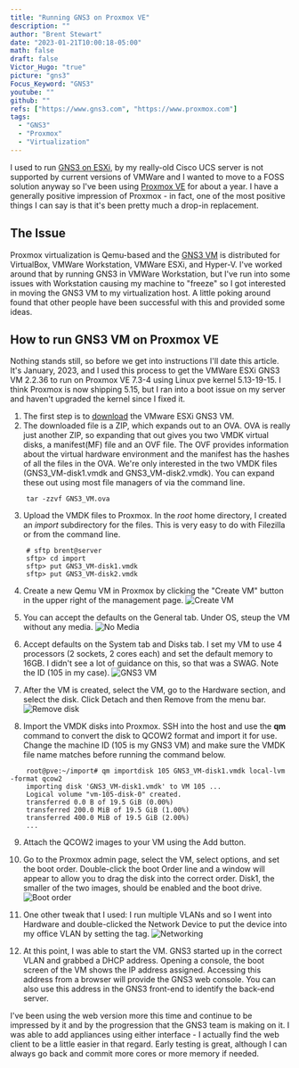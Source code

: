 ```yaml
---
title: "Running GNS3 on Proxmox VE"
description: ""
author: "Brent Stewart"
date: "2023-01-21T10:00:18-05:00"
math: false
draft: false
Victor_Hugo: "true"
picture: "gns3"
Focus_Keyword: "GNS3"
youtube: ""
github: ""
refs: ["https://www.gns3.com", "https://www.proxmox.com"]
tags:
  - "GNS3"
  - "Proxmox"
  - "Virtualization"
---
```

I used to run [GNS3 on ESXi](/posts/210421_gns3_attached_to_esxi/), by my really-old Cisco UCS server is not supported by current versions of VMWare and I wanted to move to a FOSS solution anyway so I've been using [Proxmox VE](/posts/220219_proxmox/) for about a year.  I have a generally positive impression of Proxmox - in fact, one of the most positive things I can say is that it's been pretty much a drop-in replacement.

## The Issue
Proxmox virtualization is Qemu-based and the [GNS3 VM](https://gns3.com/software/download-vm) is distributed for VirtualBox, VMWare Workstation, VMWare ESXi, and Hyper-V.  I've worked around that by running GNS3 in VMWare Workstation, but I've run into some issues with Workstation causing my machine to "freeze" so I got interested in moving the GNS3 VM to my virtualization host.  A little poking around found that other people have been successful with this and provided some ideas.

## How to run GNS3 VM on Proxmox VE

Nothing stands still, so before we get into instructions I'll date this article.  It's January, 2023, and I used this process to get the VMWare ESXi GNS3 VM 2.2.36 to run on Proxmox VE 7.3-4 using Linux pve kernel 5.13-19-15.  I think Proxmox is now shipping 5.15, but I ran into a boot issue on my server and haven't upgraded the kernel since I fixed it.

1. The first step is to [download](https://gns3.com/software/download-vm) the VMware ESXi GNS3 VM.
2. The downloaded file is a ZIP, which expands out to an OVA.  OVA is really just another ZIP, so expanding that out gives you two VMDK virtual disks, a manifest(MF) file and an OVF file.  The OVF provides information about the virtual hardware environment and the manifest has the hashes of all the files in the OVA.  We're only interested in the two VMDK files (GNS3_VM-disk1.vmdk and GNS3_VM-disk2.vmdk).  You can expand these out using most file managers of via the command line.
```
    tar -zzvf GNS3_VM.ova
```
3. Upload the VMDK files to Proxmox.  In the _root_ home directory, I created an _import_ subdirectory for the files.  This is very easy to do with Filezilla or from the command line.
```
    # sftp brent@server
    sftp> cd import
    sftp> put GNS3_VM-disk1.vmdk
    sftp> put GNS3_VM-disk2.vmdk
```

4. Create a new Qemu VM in Proxmox by clicking the "Create VM" button in the upper right of the management page. ![Create VM](/230121-createvm.png)

5. You can accept the defaults on the General tab.  Under OS, steup the VM without any media. 
 ![No Media](/230121-PVEnomedia.png#center)

6. Accept defaults on the System tab and Disks tab.  I set my VM to use 4 processors (2 sockets, 2 cores each) and set the default memory to 16GB.  I didn't see a lot of guidance on this, so that was a SWAG.  Note the ID (105 in my case).
![GNS3 VM](/230121-GNS3VM.png#center)

7. After the VM is created, select the VM, go to the Hardware section, and select the disk.  Click Detach and then Remove from the menu bar.
![Remove disk](/230121-PVErmove.png#center)

8. Import the VMDK disks into Proxmox.  SSH into the host and use the __qm__ command to convert the disk to QCOW2 format and import it for use.  Change the machine ID (105 is my GNS3 VM) and make sure the VMDK file name matches before running the command below.
```
    root@pve:~/import# qm importdisk 105 GNS3_VM-disk1.vmdk local-lvm -format qcow2
    importing disk 'GNS3_VM-disk1.vmdk' to VM 105 ...
    Logical volume "vm-105-disk-0" created.
    transferred 0.0 B of 19.5 GiB (0.00%)
    transferred 200.0 MiB of 19.5 GiB (1.00%)
    transferred 400.0 MiB of 19.5 GiB (2.00%)
    ...
```

9. Attach the QCOW2 images to your VM using the Add button.
10.  Go to the Proxmox admin page, select the VM, select options, and set the boot order.  Double-click the boot Order line and a window will appear to allow you to drag the disk into the correct order.  Disk1, the smaller of the two images, should be enabled and the boot drive.
![Boot order](/230121-PVEboot.png#center)

11. One other tweak that I used: I run multiple VLANs and so I went into Hardware and double-clicked the Network Device to put the device into my office VLAN by setting the tag.
![Networking](/230121-PVEnet.png#center)

12.  At this point, I was able to start the VM.  GNS3 started up in the correct VLAN and grabbed a DHCP address.  Opening a console, the boot screen of the VM shows the IP address assigned.  Accessing this address from a browser will provide the GNS3 web console.  You can also use this address in the GNS3 front-end to identify the back-end server.

I've been using the web version more this time and continue to be impressed by it and by the progression that the GNS3 team is making on it.  I was able to add appliances using either interface - I actually find the web client to be a little easier in that regard.  Early testing is great, although I can always go back and commit more cores or more memory if needed.